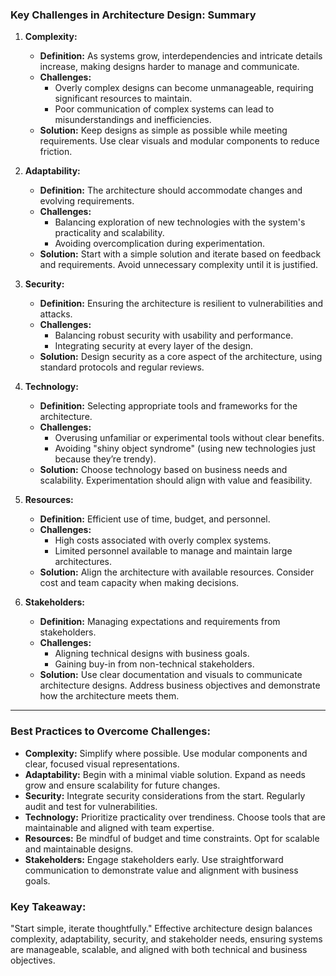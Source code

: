 ### **Key Challenges in Architecture Design: Summary**

1. **Complexity:**

   - **Definition:** As systems grow, interdependencies and intricate details increase, making designs harder to manage and communicate.
   - **Challenges:**
     - Overly complex designs can become unmanageable, requiring significant resources to maintain.
     - Poor communication of complex systems can lead to misunderstandings and inefficiencies.
   - **Solution:** Keep designs as simple as possible while meeting requirements. Use clear visuals and modular components to reduce friction.

2. **Adaptability:**

   - **Definition:** The architecture should accommodate changes and evolving requirements.
   - **Challenges:**
     - Balancing exploration of new technologies with the system's practicality and scalability.
     - Avoiding overcomplication during experimentation.
   - **Solution:** Start with a simple solution and iterate based on feedback and requirements. Avoid unnecessary complexity until it is justified.

3. **Security:**

   - **Definition:** Ensuring the architecture is resilient to vulnerabilities and attacks.
   - **Challenges:**
     - Balancing robust security with usability and performance.
     - Integrating security at every layer of the design.
   - **Solution:** Design security as a core aspect of the architecture, using standard protocols and regular reviews.

4. **Technology:**

   - **Definition:** Selecting appropriate tools and frameworks for the architecture.
   - **Challenges:**
     - Overusing unfamiliar or experimental tools without clear benefits.
     - Avoiding "shiny object syndrome" (using new technologies just because they’re trendy).
   - **Solution:** Choose technology based on business needs and scalability. Experimentation should align with value and feasibility.

5. **Resources:**

   - **Definition:** Efficient use of time, budget, and personnel.
   - **Challenges:**
     - High costs associated with overly complex systems.
     - Limited personnel available to manage and maintain large architectures.
   - **Solution:** Align the architecture with available resources. Consider cost and team capacity when making decisions.

6. **Stakeholders:**
   - **Definition:** Managing expectations and requirements from stakeholders.
   - **Challenges:**
     - Aligning technical designs with business goals.
     - Gaining buy-in from non-technical stakeholders.
   - **Solution:** Use clear documentation and visuals to communicate architecture designs. Address business objectives and demonstrate how the architecture meets them.

---

### **Best Practices to Overcome Challenges:**

- **Complexity:** Simplify where possible. Use modular components and clear, focused visual representations.
- **Adaptability:** Begin with a minimal viable solution. Expand as needs grow and ensure scalability for future changes.
- **Security:** Integrate security considerations from the start. Regularly audit and test for vulnerabilities.
- **Technology:** Prioritize practicality over trendiness. Choose tools that are maintainable and aligned with team expertise.
- **Resources:** Be mindful of budget and time constraints. Opt for scalable and maintainable designs.
- **Stakeholders:** Engage stakeholders early. Use straightforward communication to demonstrate value and alignment with business goals.

### **Key Takeaway:**

"Start simple, iterate thoughtfully." Effective architecture design balances complexity, adaptability, security, and stakeholder needs, ensuring systems are manageable, scalable, and aligned with both technical and business objectives.
